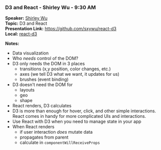 ### D3 and React - Shirley Wu - 9:30 AM
**Speaker:** [Shirley Wu](https://github.com/sxywu)<br>
**Topic:** D3 and React<br>
**Presentation Link:** https://github.com/sxywu/react-d3<br>
**Local:** [react-d3](react-d3) <br>

**Notes:**
- Data visualization
- Who *needs* control of the DOM?
- D3 only needs the DOM in 3 places
    + transitions (x,y position, color changes, etc.)
    + axes (we tell D3 what we want, it updates for us)
    + brushes (event binding)
- D3 doesn't need the DOM for
    + layouts
    + geo
    + shape
- React renders, D3 calculates
- D3 is more than enough for hover, click, and other simple interactions. React comes in handy for more complicated UIs and interactions.
- Use React with D3 when you need to manage state in your app
- When React renders
    + if user interaction *does* mutate data
    + propagates from parent
    + calculate in `componentWillReceiveProps`